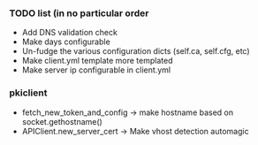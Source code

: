### TODO list (in no particular order
- Add DNS validation check
- Make days configurable
- Un-fudge the various configuration dicts (self.ca, self.cfg, etc)
- Make client.yml template more templated
- Make server ip configurable in client.yml

### pkiclient
- fetch_new_token_and_config -> make hostname based on socket.gethostname()
- APIClient.new_server_cert -> Make vhost detection automagic
